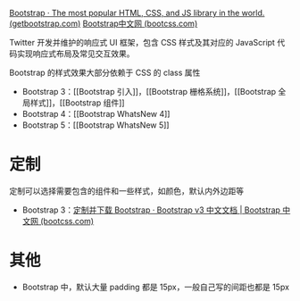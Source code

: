 [Bootstrap · The most popular HTML, CSS, and JS library in the world. (getbootstrap.com)](https://getbootstrap.com/)
[Bootstrap中文网 (bootcss.com)](https://www.bootcss.com/)

Twitter 开发并维护的响应式 UI 框架，包含 CSS 样式及其对应的 JavaScript 代码实现响应式布局及常见交互效果。

Bootstrap 的样式效果大部分依赖于 CSS 的 class 属性
- Bootstrap 3：[[Bootstrap 引入]]，[[Bootstrap 栅格系统]]，[[Bootstrap 全局样式]]，[[Bootstrap 组件]]
- Bootstrap 4：[[Bootstrap WhatsNew 4]]
- Bootstrap 5：[[Bootstrap WhatsNew 5]]

# 定制

定制可以选择需要包含的组件和一些样式，如颜色，默认内外边距等
- Bootstrap 3：[定制并下载 Bootstrap · Bootstrap v3 中文文档 | Bootstrap 中文网 (bootcss.com)](https://v3.bootcss.com/customize/)

# 其他

- Bootstrap 中，默认大量 padding 都是 15px，一般自己写的间距也都是 15px